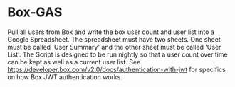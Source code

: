 # Box-GAS
Pull all users from Box and write the box user count and user list
into a Google Spreadsheet.  The spreadsheet must have two sheets.
One sheet must be called 'User Summary' and the other sheet must
be called 'User List'.  The Script is designed to be run nightly 
so that a user count over time can be kept as well as a current
user list.  See https://developer.box.com/v2.0/docs/authentication-with-jwt
for specifics on how Box JWT authentication works.
